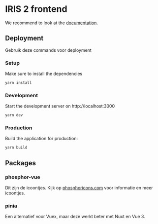 # IRIS 2 frontend

We recommend to look at the [documentation](https://v3.nuxtjs.org).

## Deployment

Gebruik deze commands voor deployment

### Setup

Make sure to install the dependencies

```bash
yarn install
```

### Development

Start the development server on http://localhost:3000

```bash
yarn dev
```

### Production

Build the application for production:

```bash
yarn build
```

## Packages

### phosphor-vue

Dit zijn de icoontjes. Kijk op [phosphoricons.com](https://phosphoricons.com/) voor informatie en meer icoontjes.

### pinia

Een alternatief voor Vuex, maar deze werkt beter met Nuxt en Vue 3.
